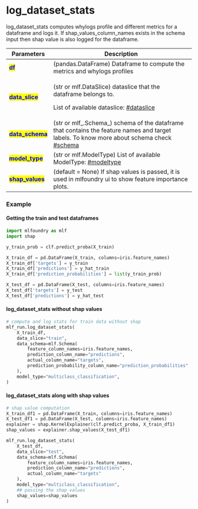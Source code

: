 # log\_dataset\_stats

log\_dataset\_stats computes whylogs profile and different metrics for a dataframe and logs it. If shap\_values\_column\_names exists in the schema input then shap value is also logged for the dataframe.

| Parameters                                        | Description                                                                                                                                                                  |
| ------------------------------------------------- | ---------------------------------------------------------------------------------------------------------------------------------------------------------------------------- |
| <mark style="color:blue;">**df**</mark>           | (pandas.DataFrame) Dataframe to compute the metrics and whylogs profiles                                                                                                     |
| <mark style="color:blue;">**data\_slice**</mark>  | <p>(str or mlf.DataSlice) dataslice that the dataframe belongs to.</p><p>List of available dataslice: <a data-mention href="../enums.md#dataslice">#dataslice</a></p>               |
| <mark style="color:blue;">**data\_schema**</mark> | (str or mlf\_.Schema\_) schema of the dataframe that contains the feature names and target labels. To know more about schema check [#schema](../../../concepts.md#schema "mention") |
| <mark style="color:blue;">**model\_type**</mark>  | (str or mlf.ModelType) List of available ModelType: [#modeltype](../enums.md#modeltype "mention")  |
| <mark style="color:blue;">**shap\_values**</mark>  | (default = None) If shap values is passed, it is used in mlfoundry ui to show feature importance plots.  |

### Example

#### Getting the train and test dataframes

```python
import mlfoundry as mlf
import shap

y_train_prob = clf.predict_proba(X_train)

X_train_df = pd.DataFrame(X_train, columns=iris.feature_names)
X_train_df['targets'] = y_train
X_train_df['predictions'] = y_hat_train
X_train_df['prediction_probabilities'] = list(y_train_prob)

X_test_df = pd.DataFrame(X_test, columns=iris.feature_names)
X_test_df['targets'] = y_test
X_test_df['predictions'] = y_hat_test
```

#### log\_dataset\_stats without shap values

```python
# compute and log stats for train data without shap
mlf_run.log_dataset_stats(
    X_train_df,
    data_slice="train",
    data_schema=mlf.Schema(
        feature_column_names=iris.feature_names,
        prediction_column_name="predictions",
        actual_column_name="targets",
        prediction_probability_column_name="prediction_probabilities"   # to calculate probability related metrics
    ),
    model_type="multiclass_classification",
)
```

#### log\_dataset\_stats along with shap values

```python
# shap value computation
X_train_df1 = pd.DataFrame(X_train, columns=iris.feature_names)
X_test_df1 = pd.DataFrame(X_test, columns=iris.feature_names)
explainer = shap.KernelExplainer(clf.predict_proba, X_train_df1)
shap_values = explainer.shap_values(X_test_df1)

mlf_run.log_dataset_stats(
    X_test_df,
    data_slice="test",
    data_schema=mlf.Schema(
        feature_column_names=iris.feature_names,
        prediction_column_name="predictions",
        actual_column_name="targets"
    ),
    model_type="multiclass_classification",
    ## passing the shap values
    shap_values=shap_values
)
```
